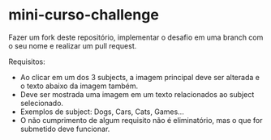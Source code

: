# mini-curso-challenge

Fazer um fork deste repositório, implementar o desafio em uma branch com o seu nome e realizar um pull request.

Requisitos:
  - Ao clicar em um dos 3 subjects, a imagem principal deve ser alterada e o texto abaixo da imagem também. 
  - Deve ser mostrada uma imagem em um texto relacionados ao subject selecionado.
  - Exemplos de subject: Dogs, Cars, Cats, Games...
  - O não cumprimento de algum requisito não é eliminatório, mas o que for submetido deve funcionar.
